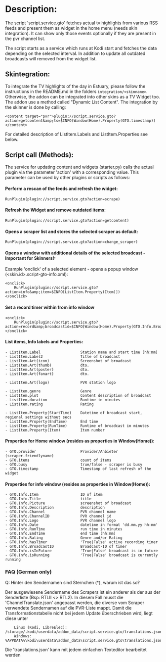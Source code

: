 <h1>Description:</h1>

The script 'script.service.gto' fetches actual tv highlights from various RSS feeds and present them as widget in the home 
menu (needs skin integration). It can show only those events optionally if they are present in the pvr channel list.

The script starts as a service which runs at Kodi start and fetches the data depending on the selected interval. In addition 
to update all outdated broadcasts will removed from the widget list.

## Skintegration:

To integrate the TV highlights of the day in Estuary, please follow the instructions in the README.md  in the folders `integration/<skinname>`. Otherwise, 
the addon can be integrated into other skins as a TV Widget too. The addon use a method called "Dynamic List Content". 
The integration by the skinner is done by calling:

    <content target="pvr">plugin://script.service.gto?action=getcontent&amp;ts=$INFO[Window(Home).Property(GTO.timestamp)]</content>

For detailed description of ListItem.Labels and ListItem.Properties see below.

## Script call (Methods):

The service for updating content and widgets (starter.py) calls the actual plugin via the parameter 'action' with a 
corresponding value. This parameter can be used by other plugins or scripts as follows:

#### Perform a rescan of the feeds and refresh the widget:

    RunPlugin(plugin://script.service.gto?action=scrape)

#### Refresh the Widget and remove outdated items:

    RunPlugin(plugin://script.service.gto?action=getcontent)

#### Opens a scraper list and stores the selected scraper as default:

    RunPlugin(plugin://script.service.gto?action=change_scraper)
    
#### Opens a window with additional details of the selected broadcast - Important for Skinners!:

Example 'onclick' of a selected element - opens a popup window (<skin.id>.script-gto-info.xml):

    <onclick>
        RunPlugin(plugin://script.service.gto?action=info&amp;item=$INFO[ListItem.Property(Item)])
    </onclick>
    
#### Set a record timer within from info window

    <onclick>
        RunPlugin(plugin://script.service.gto?action=record&amp;broadcastid=$INFO[Window(Home).Property(GTO.Info.BroadcastID)]&amp;item=$INFO[Window(Home).Property(GTO.Info.Item)])
    </onclick>
    
#### List items, Info labels and Properties:

    - ListItem.Label                  Station name and start time (hh:mm)
    - ListItem.Label2                 Title of broadcast
    - ListItem.Art(icon)              Screenshot of broadcast
    - ListItem.Art(thumb)             dto.
    - ListItem.Art(poster)            dto.
    - ListItem.Art(fanart)            dto.

    - ListItem.Art(logo)              PVR station logo
    
    - ListItem.genre                  Genre
    - ListItem.plot                   Content description of broadcast
    - ListItem.duration               Runtime in minutes
    - ListItem.rating                 Rating
    
    - ListItem.Property(StartTime)    Datetime of broadcast start, regional settings without secs
    - ListItem.Property(EndTime)      End time
    - ListItem.Property(RunTime)      Runtime of broadcast in minutes
    - ListItem.Property(Item)         Item number

#### Properties for Home window (resides as properties in Window(Home)):

    - GTO.provider                    Provider/Anbieter (scraper.friendlyname)
    - GTO.items                       count of items
    - GTO.busy                        true/false - scraper is busy
    - GTO.timestamp                   Timestamp of last refresh of the widget

#### Properties for info window (resides as properties in Window(Home)):

    - GTO.Info.Item                   ID of item
    - GTO.Info.Title                  title
    - GTO.Info.Picture                screenshot of broadcast
    - GTO.Info.Description            description
    - GTO.Info.Channel                PVR channel name
    - GTO.Info.ChannelID              PVR channel id
    - GTO.Info.Logo                   PVR channel logo
    - GTO.Info.Date                   datetime in format 'dd.mm.yy hh:mm'
    - GTO.Info.RunTime                run time in minutes
    - GTO.Info.EndTime                end time (hh:mm)
    - GTO.Info.Rating                 Genre and/or Rating
    - GTO.Info.hasTimer               'True|False' active recording timer
    - GTO.Info.BroadcastID            Broadcast-ID of timer
    - GTO.Info.isInFuture             'True|False' broadcast is in future
    - GTO.Info.isRunning              'True|False' broadcast is currently running

### FAQ (German only)

Q: Hinter den Sendernamen sind Sternchen (*), warum ist das so?

   Der ausgewiesene Sendername des Scrapers ist ein anderer als der aus der Senderliste (Bsp: RTLII <> RTL2). In diesem 
   Fall musst die 'ChannelTranslate.json' angepasst werden, die diverse vom Scraper verwendete Sendernamen auf die PVR-Liste mappt. 
   Damit die Transformationstabelle nicht bei jedem Update überschrieben wird, liegt diese unter

        Linux (Kodi, LibreElec): /storage/.kodi/userdata/addon_data/script.service.gto/translations.json)
        Windows: %APPDATA%\kodi\userdata\addon_data\script.service.gto\translations.json
    
   Die 'translations.json' kann mit jedem einfachen Texteditor bearbeitet werden

